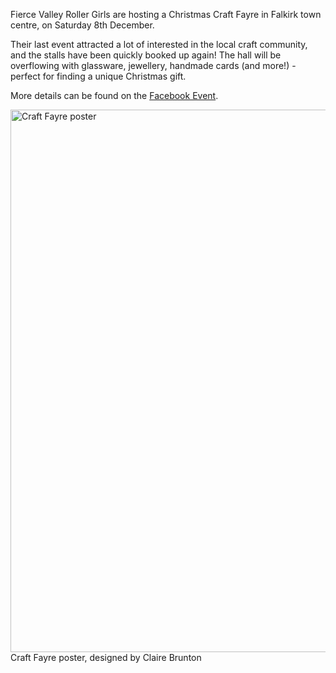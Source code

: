 <html><body><p>Fierce Valley Roller Girls are hosting a Christmas Craft Fayre in Falkirk town centre, on Saturday 8th December.

Their last event attracted a lot of interested in the local craft community, and the stalls have been quickly booked up again! The hall will be overflowing with glassware, jewellery, handmade cards (and more!) - perfect for finding a unique Christmas gift.

More details can be found on the <a title="Craft Fayre Facebook Event" href="https://www.facebook.com/events/168848009906033/?ref=ts&amp;fref=ts" target="_blank">Facebook Event</a>.

<a href="http://scottishrollerderbyblog.com/2012/11/poster-flat.jpg"><img class="size-full wp-image-1901" title="Craft Fayre poster" alt="Craft Fayre poster" src="http://scottishrollerderbyblog.com/2012/11/poster-flat.jpg" height="868" width="614"></a> Craft Fayre poster, designed by Claire Brunton</p></body></html>
